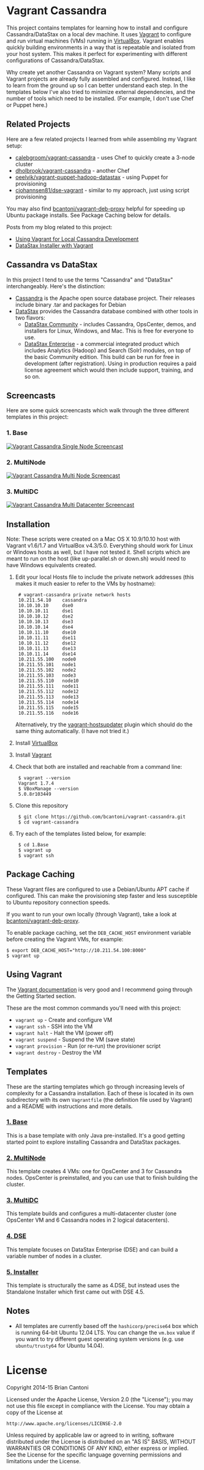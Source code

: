 # Vagrant Cassandra

This project contains templates for learning how to install and configure Cassandra/DataStax on a local dev machine. It uses [Vagrant](http://www.vagrantup.com/) to configure and run virtual machines (VMs) running in [VirtualBox](https://www.virtualbox.org/). Vagrant enables quickly building environments in a way that is repeatable and isolated from your host system. This makes it perfect for experimenting with different configurations of Cassandra/DataStax.

Why create yet another Cassandra on Vagrant system? Many scripts and Vagrant projects are already fully assembled and configured. Instead, I like to learn from the ground up so I can better understand each step. In the templates below I've also tried to minimize external dependencies, and the number of tools which need to be installed. (For example, I don't use Chef or Puppet here.)

## Related Projects

Here are a few related projects I learned from while assembling my Vagrant setup:

* [calebgroom/vagrant-cassandra](https://github.com/calebgroom/vagrant-cassandra) - uses Chef to quickly create a 3-node cluster
* [dholbrook/vagrant-cassandra](https://github.com/dholbrook/vagrant-cassandra) - another Chef
* [oeelvik/vagrant-puppet-hadoop-datastax](https://github.com/oeelvik/vagrant-puppet-hadoop-datastax) - using Puppet for provisioning
* [cjohannsen81/dse-vagrant](https://github.com/cjohannsen81/dse-vagrant) - similar to my approach, just using script provisioning

You may also find [bcantoni/vagrant-deb-proxy](https://github.com/bcantoni/vagrant-deb-proxy) helpful for speeding up Ubuntu package installs. See Package Caching below for details.

Posts from my blog related to this project:

* [Using Vagrant for Local Cassandra Development](http://www.cantoni.org/2014/08/26/vagrant-cassandra)
* [DataStax Installer with Vagrant](http://www.cantoni.org/2015/01/05/datastax-installer-vagrant)

## Cassandra vs DataStax

In this project I tend to use the terms "Cassandra" and "DataStax" interchangeably. Here's the distinction:

* [Cassandra](http://cassandra.apache.org/) is the Apache open source database project. Their releases include binary .tar and packages for Debian
* [DataStax](http://datastax.com/) provides the Cassandra database combined with other tools in two flavors:
    * [DataStax Community](http://planetcassandra.org/cassandra/) - includes Cassandra, OpsCenter, demos, and installers for Linux, Windows, and Mac. This is free for everyone to use.
    * [DataStax Enterprise](http://www.datastax.com/what-we-offer/products-services/datastax-enterprise) - a commercial integrated product which includes Analytics (Hadoop) and Search (Solr) modules, on top of the basic Community edition. This build can be run for free in development (after registration). Using in production requires a paid license agreement which would then include support, training, and so on.

## Screencasts

Here are some quick screencasts which walk through the three different templates in this project:

### 1. Base
[![Vagrant Cassandra Single Node Screencast](http://img.youtube.com/vi/tjNLQNYd3Rc/0.jpg)](http://www.youtube.com/watch?v=tjNLQNYd3Rc)

### 2. MultiNode
[![Vagrant Cassandra Multi Node Screencast](http://img.youtube.com/vi/xaVqvNeNlKM/0.jpg)](http://www.youtube.com/watch?v=xaVqvNeNlKM)

### 3. MultiDC
[![Vagrant Cassandra Multi Datacenter Screencast](http://img.youtube.com/vi/rTGSfmpgqP0/0.jpg)](http://www.youtube.com/watch?v=rTGSfmpgqP0)

## Installation

Note: These scripts were created on a Mac OS X 10.9/10.10 host with Vagrant v1.6/1.7 and VirtualBox v4.3/5.0. Everything should work for Linux or Windows hosts as well, but I have not tested it. Shell scripts which are meant to run on the host (like up-parallel.sh or down.sh) would need to have Windows equivalents created.

1. Edit your local Hosts file to include the private network addresses (this makes it much easier to refer to the VMs by hostname):

        # vagrant-cassandra private network hosts
        10.211.54.10    cassandra
        10.10.10.10     dse0
        10.10.10.11     dse1
        10.10.10.12     dse2
        10.10.10.13     dse3
        10.10.10.14     dse4
        10.10.11.10     dse10
        10.10.11.11     dse11
        10.10.11.12     dse12
        10.10.11.13     dse13
        10.10.11.14     dse14
        10.211.55.100   node0
        10.211.55.101   node1
        10.211.55.102   node2
        10.211.55.103   node3
        10.211.55.110   node10
        10.211.55.111   node11
        10.211.55.112   node12
        10.211.55.113   node13
        10.211.55.114   node14
        10.211.55.115   node15
        10.211.55.116   node16

   Alternatively, try the [vagrant-hostsupdater](https://github.com/cogitatio/vagrant-hostsupdater) plugin which should do the same thing automatically. (I have not tried it.)
1. Install [VirtualBox](https://www.virtualbox.org/wiki/Downloads)
1. Install [Vagrant](https://www.vagrantup.com/downloads)
1. Check that both are installed and reachable from a command line:

        $ vagrant --version
        Vagrant 1.7.4
        $ VBoxManage --version
        5.0.8r103449

1. Clone this repository

        $ git clone https://github.com/bcantoni/vagrant-cassandra.git
        $ cd vagrant-cassandra

1. Try each of the templates listed below, for example:

        $ cd 1.Base
        $ vagrant up
        $ vagrant ssh

## Package Caching

These Vagrant files are configured to use a Debian/Ubuntu APT cache if configured. This can make the provisioning step faster and less susceptible to Ubuntu repository connection speeds.

If you want to run your own locally (through Vagrant), take a look at [bcantoni/vagrant-deb-proxy](https://github.com/bcantoni/vagrant-deb-proxy).

To enable package caching, set the `DEB_CACHE_HOST` environment variable before creating the Vagrant VMs, for example:

    $ export DEB_CACHE_HOST="http://10.211.54.100:8000"
    $ vagrant up

## Using Vagrant

The [Vagrant documentation](https://docs.vagrantup.com/v2/) is very good and I recommend going through the Getting Started section.

These are the most common commands you'll need with this project:

* `vagrant up` - Create and configure VM
* `vagrant ssh` - SSH into the VM
* `vagrant halt` - Halt the VM (power off)
* `vagrant suspend` - Suspend the VM (save state)
* `vagrant provision` - Run (or re-run) the provisioner script
* `vagrant destroy` - Destroy the VM

## Templates

These are the starting templates which go through increasing levels of complexity for a Cassandra installation. Each of these is located in its own subdirectory with its own `Vagrantfile` (the definition file used by Vagrant) and a README with instructions and more details.

### [1. Base](1.Base)

This is a base template with only Java pre-installed. It's a good getting started point to explore installing Cassandra and DataStax packages.

### [2. MultiNode](2.MultiNode)

This template creates 4 VMs: one for OpsCenter and 3 for Cassandra nodes. OpsCenter is preinstalled, and you can use that to finish building the cluster.

### [3. MultiDC](3.MultiDC)

This template builds and configures a multi-datacenter cluster (one OpsCenter VM and 6 Cassandra nodes in 2 logical datacenters).

### [4. DSE](4.DSE)

This template focuses on DataStax Enterprise (DSE) and can build a variable number of nodes in a cluster.

### [5. Installer](5.Installer)

This template is structurally the same as 4.DSE, but instead uses the Standalone Installer which first came out with DSE 4.5.

## Notes

* All templates are currently based off the `hashicorp/precise64` box which is running 64-bit Ubuntu 12.04 LTS. You can change the `vm.box` value if you want to try different guest operating system versions (e.g. use `ubuntu/trusty64` for Ubuntu 14.04).

# License

Copyright 2014-15 Brian Cantoni

Licensed under the Apache License, Version 2.0 (the "License");
you may not use this file except in compliance with the License.
You may obtain a copy of the License at

    http://www.apache.org/licenses/LICENSE-2.0

Unless required by applicable law or agreed to in writing, software
distributed under the License is distributed on an "AS IS" BASIS,
WITHOUT WARRANTIES OR CONDITIONS OF ANY KIND, either express or implied.
See the License for the specific language governing permissions and
limitations under the License.

